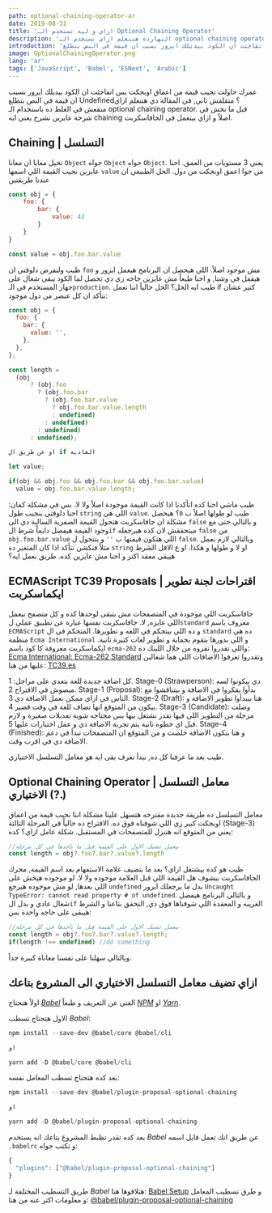 ```yaml
---
path: optional-chaining-operator-ar
date: 2019-08-31
title: 'ازاي و ليه تستخدم الـ Optional Chaining Operator'
description: 'النهاردة هنتعلم ازاي نستخدم الـ optional chaining operator عشان نتخلص من ايرورز الابوجكتس و الif الطويلة.'
introduction: 'عمرك حاولت تجيب قيمة من اعماق اوبجكت بس اتفاجئت ان الكود بيديلك ايرور بسبب ان قيمة في النص بتطلع Undefined؟ في المقالة دي هنتعلم ازاي منقعش في الغلط ده باستخدام الـ optional chaining operator.'
image: OptionalChainingOperator.png
lang: 'ar'
tags: ['JavaScript', 'Babel', 'ESNext', 'Arabic']
---
```


عمرك حاولت تجيب قيمة من اعماق اوبجكت بس اتفاجئت ان الكود بيديلك ايرور بسبب ان قيمة في النص بتطلع Undefined؟ متقلقش تاني, في المقالة دي هنتعلم ازاي منقعش في الغلط ده باستخدام الـ optional chaining operator. قبل ما نخش في شرحة عايزين نشرح يعني ايه chaining اصلاً و ازاي بيتعمل في الجافاسكربت.

## Chaining | التسلسل

تخيل معايا ان معانا `Object` جواه `Object` جواه `Object`. يعني 3 مستويات من العمق. احنا عايزين نجيب القيمة اللي اسمها `value` من جوا اعمق اوبجكت من دول. الحل الطبيعي ان عندنا طريقتين

<div dir="ltr" align="left">

```javascript
const obj = {
	foo: {
		bar: {
			value: 42
		}
	}
}

const value = obj.foo.bar.value
```

</div>

طيب ولنفرض دلوقتي ان `foo` مش موجود اصلاً. اللي هيحصل ان البرنامج هيعمل ايرور و هيقفل في وشنا, و احنا طبعاً مش عايزين حاجه زي دي تحصل لما الكود يبقى شغال على جهاز المستخدم في الـ`production`. طيب ايه الحل؟ الحل حالياً اننا نعمل if كتير عشان نتأكد ان كل عنصر من دول موجود:

<div dir="ltr" align="left">

```javascript
const obj = {
  foo: {
    bar: {
      value: '',
    },
  },
};

const length =
  (obj
      ? (obj.foo
        ? (obj.foo.bar
          ? (obj.foo.bar.value
            ? obj.foo.bar.value.length
            : undefined)
          : undefined)
        : undefined)
      : undefined);

او عن طريق ال if العادية

let value;

if(obj && obj.foo && obj.foo.bar && obj.foo.bar.value)
  value = obj.foo.bar.value.length;

```

</div>

طيب ماشي احنا كده اتأكدنا اذا كانت القيمة موجودة اصلاً ولا لا. بس في مشكلة كمان: احنا دلوقتي بنجيب طول `string` اللي هي `value`. طيب لو طولها اصلاً ب `0`؟ هيحصل مشكلة ان جافاسكربت هتحول القيمة الصفرية السالبة دي الى `false` و بالتالي حتى مع وجود القيمة هيفضل دايماً شرط ال`if` ميتحققش لان كده هيرجعله `false` من `obj.foo.bar.value` اللي هتكون قيمتها ب `''` و بتتحول ل `false`. وبالتالي لازم نعمل مثلاً فنكشن تتأكد اذا كان المتغير ده `string` او لا و طولها و هكذا. او ع الاقل الشرط هيبقى معقد اكتر و احنا مش عايزين كده. طريق نعمل ايه؟

## ECMAScript TC39 Proposals | اقتراحات لجنة تطوير ايكماسكربت

جافاسكربت اللي موجودة في المتصفحات مش بتبقى لوحدها كده و كل متصفح بيعمل اللي عايزه, لا. جافاسكربت نفسها عبارة عن تطبيق عملي ل`standard` معروف باسم `ECMAScript` و ده اللي بيتحكم في اللغه و تطويرها. المتحكم في ال `standard` ده هي منظمة `Ecma International` و اللي بدورها بتقوم بحماية و تطوير لغات كتيرة تانية. ايكماسكربت معروفة كا كود باسم `ecma-262` واللي تقدروا تقروه من خلال اللينك ده: [Ecma International: Ecma-262 Standard](https://www.ecma-international.org/publications/standards/Ecma-262.htm) وتقدروا تعرفوا الاضافات اللي هما شغالين عليها من هنا: [TC39.es](https://tc39.es/)

كل اضافة جديدة للغة بتعدي على مراحل:
1\. Stage-0 (Strawperson): دي بيكونوا لسه مبصوش في الاقتراح
2\. Stage-1 (Proposal): بدأوا يفكروا في الاضافة و بيتناقشوا مع الناس في ازاي ممكن نعمل الاضافة دي
3\. Stage-2 (Draft): هنا بيبدأوا تطوير الاضافة و بيكون من المتوقع انها تضاف للغة في وقت قصير
4\. Stage-3 (Candidate): وصلت مرحلة من التطوير اللي فيها نقدر نشتغل بيها بس محتاجه شوية تعديلات صغيرة و لازم قبل اي خطوه تانية يتم تجربة الاضافة دي و عمل اختبارات عليها
5\. Stage-4 (Finished): و هنا بتكون الاضافة خلصت و من المتوقع ان المتصفحات تبدأ في دعم الاضافة دي في اقرب وقت.

طيب بعد ما عرفنا كل ده, نبدأ نعرف بقى ايه هو معامل التسلسل الاختياري.

## Optional Chaining Operator | معامل التسلسل الاختياري (?.)

معامل التسلسل ده طريقة جديدة مقترحه هتسهل علينا مشكلة اننا نجيب قيمة من اعماق اوبجكت كبير زي اللي شوفناه فوق ده. الاقتراح ده حالياً في المرحلة التالتة (Stage-3) يعني من المتوقع انه هتنزل للمتصفحات في المستقبل. شكلة عامل ازاي؟ كده:

<div dir="ltr" align="left">

```javascript
//بيعمل تشيك الاول على القيمة قبل ما ياخدها في كل مرحلة
const length = obj?.foo?.bar?.value?.length
```

</div>

طيب هو كده بيشتغل ازاي؟ بعد ما بتضيف علامة الاستفهام بعد اسم القيمة, محرك الجافاسكربت بيشوف هل القيمة اللي قبل العلامة موجوده ولا لا. لو موجوده هيخش على اللي بعدها, لو مش موجوده هيرجع `undefined` بدل ما يرجعلك ايرور `Uncaught TypeError: cannot read property # of undefined`. و بالتالي البرنامج هيفضل شغال عادي و بدل ال`if` الغريبه و المعقدة اللي شوفناها فوق دي, التحقق بتاعنا و الشرط هيبقى على حاجه واحدة بس:

<div dir="ltr" align="left">

```javascript
//بيعمل تشيك الاول على القيمة قبل ما ياخدها في كل مرحلة
const length = obj?.foo?.bar?.value?.length;
if(length !== undefined) //do something
```

</div>

وبالتالي سهلنا على نفسنا معاناة كبيرة جداً.

## ازاي تضيف معامل التسلسل الاختياري الى المشروع بتاعك

اولاً هتحتاج [_Babel_](https://babeljs.io/) الغني عن التعريف و طبعاً [_NPM_](https://www.npmjs.com/) او [_Yarn_](https://yarnpkg.com/).

الاول هتحتاج تسطب _Babel_:

<div dir="ltr" align="left">

```javascript
npm install --save-dev @babel/core @babel/cli

او

yarn add -D @babel/core @babel/cli
```

</div>

بعد كده هتحتاج تسطب المعامل نفسه:

<div dir="ltr" align="left">

```javascript
npm install --save-dev @babel/plugin-proposal-optional-chaining

او

yarn add -D @babel/plugin-proposal-optional-chaining
```

</div>

بعد كده تقدر تظبط المشروع بتاعك انه يستخدم _Babel_ عن طريق انك تعمل فايل اسمه `.babelrc` و تكتب جواه:

<div dir="ltr" align="left">

```javascript
{
  "plugins": ["@babel/plugin-proposal-optional-chaining"]
}
```

</div>

طريق التسطيب المختلفة لـ _Babel_ هتلاقوها هنا: [Babel Setup](https://babeljs.io/setup) و طرق تسطيب المعامل و معلومات اكتر عنه من هنا: [@babel/plugin-proposal-optional-chaining](https://babeljs.io/docs/en/babel-plugin-proposal-optional-chaining)
